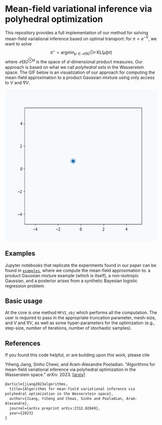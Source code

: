 # Mean-field variational inference via polyhedral optimization

This repository provides a full implementation of our method for solving mean-field variational inference based on optimal transport: for $\pi \propto e^{-V}$, we want to solve
$$\pi^\star = \text{argmin}_{\mu \in \mathcal{P}(\mathbb{R})^{\otimes d}} \ \text{KL}(\mu\|\pi)$$
where $\mathcal{P}(\mathbb{R})^{\otimes d}$ is the space of $d$-dimensional product measures. Our approach is based on what we call *polyhedral sets* in the Wasserstein space. The GIF below is an visualization of our approach for computing the mean-field approximation to a product Gaussian mixture using only access to $V$ and $\nabla V$. 

<p align="center">
<img align="middle" src="./assets/mixture_kde.gif" alt="KDE FIG" width="500" height="500" />
</p>

## Examples
Jupyter notebooks that replicate the experiments found in our paper can be found in [`examples`](./examples), where we compute the mean-field approximation to: a product Gaussian mixture example (which is itself), a non-isotropic Gaussian, and a posterior arises from a synthetic Bayesian logistic regression problem.

## Basic usage
At the core is one method `MFVI_obj` which performs all the computation. The user is required to pass in the appropriate truncation parameter, mesh-size, and $V$ and $\nabla V$, as well as some hyper-parameters for the optimization (e.g., step-size, number of iterations, number of stochastic samples).

## References

If you found this code helpful, or are building upon this work, please cite 

Yiheng Jiang, Sinho Chewi, and Aram-Alexandre Pooladian. "Algorithms for mean-field variational inference via polyhedral optimization in the Wasserstein space." *arXiv.* 2023. [[arxiv]](https://arxiv.org/abs/2312.02849)

```
@article{jiang2023algorithms,
  title={Algorithms for mean-field variational inference via polyhedral optimization in the Wasserstein space},
  author={Jiang, Yiheng and Chewi, Sinho and Pooladian, Aram-Alexandre},
  journal={arXiv preprint arXiv:2312.02849},
  year={2023}
}
```
